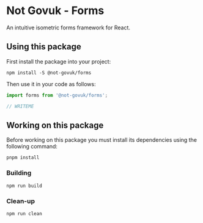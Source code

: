 Not Govuk - Forms
===

An intuitive isometric forms framework for React.


Using this package
------------------

First install the package into your project:

```shell
npm install -S @not-govuk/forms
```

Then use it in your code as follows:

```js
import forms from '@not-govuk/forms';

// WRITEME

```


Working on this package
-----------------------

Before working on this package you must install its dependencies using
the following command:

```shell
pnpm install
```


### Building

```shell
npm run build
```


### Clean-up

```shell
npm run clean
```
